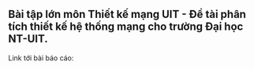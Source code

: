 Bài tập lớn môn Thiết kế mạng UIT - Đề tài phân tích thiết kế hệ thống mạng cho trường Đại học NT-UIT.
-------------------------------------------------------------------------------------------------------
Link tới bài báo cáo: 
